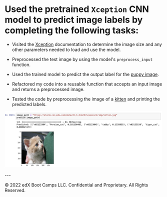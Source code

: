 # Used the pretrained `Xception` CNN model to predict image labels by completing the following tasks:

* Visited the [Xception](https://keras.io/applications/#xception) documentation to determine the image size and any other parameters needed to load and use the model.

* Preprocessed the test image by using the model's `preprocess_input` function.

* Used the trained model to predict the output label for the [puppy image](Images/pup.jpg).

* Refactored my code into a reusable function that accepts an input image and returns a preprocessed image.

* Tested the code by preprocessing the image of a [kitten](Images/kitten.jpg) and printing the predicted labels.
<p align="center">
  <img src="images/result.png" alt="images" width="600"/>
</p>
---

© 2022 edX Boot Camps LLC. Confidential and Proprietary. All Rights Reserved.
